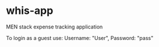 # whis-app
MEN stack expense tracking application

To login as a guest use:
Username: "User",
Password: "pass"
